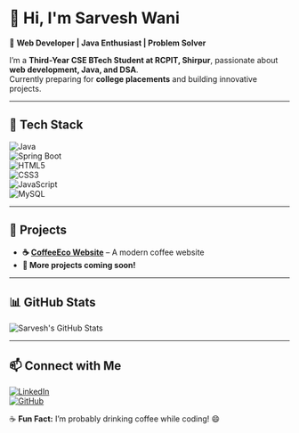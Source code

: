 # 👋 Hi, I'm Sarvesh Wani  

🚀 **Web Developer | Java Enthusiast | Problem Solver**  

I’m a **Third-Year CSE BTech Student at RCPIT, Shirpur**, passionate about **web development, Java, and DSA**.  
Currently preparing for **college placements** and building innovative projects.  

---

## 🔧 Tech Stack  
![Java](https://img.shields.io/badge/Java-007396?style=flat&logo=java&logoColor=white)  
![Spring Boot](https://img.shields.io/badge/Spring_Boot-6DB33F?style=flat&logo=spring-boot&logoColor=white)  
![HTML5](https://img.shields.io/badge/HTML5-E34F26?style=flat&logo=html5&logoColor=white)  
![CSS3](https://img.shields.io/badge/CSS3-1572B6?style=flat&logo=css3&logoColor=white)  
![JavaScript](https://img.shields.io/badge/JavaScript-F7DF1E?style=flat&logo=javascript&logoColor=black)  
![MySQL](https://img.shields.io/badge/MySQL-4479A1?style=flat&logo=mysql&logoColor=white)  

---

## 🌟 Projects  
- **☕ [CoffeeEco Website](https://coffeeeco.netlify.app/)** – A modern coffee website  
- **💼 More projects coming soon!**  

---

## 📊 GitHub Stats  
![Sarvesh's GitHub Stats](https://github-readme-stats.vercel.app/api?username=Sarvesh-Wani&show_icons=true&theme=tokyonight)  

---

## 📫 Connect with Me  
[![LinkedIn](https://img.shields.io/badge/LinkedIn-blue?style=flat&logo=linkedin)](https://www.linkedin.com/in/sarvesh-wani)  
[![GitHub](https://img.shields.io/badge/GitHub-black?style=flat&logo=github)](https://github.com/Sarvesh-Wani)  

☕ **Fun Fact:** I’m probably drinking coffee while coding! 😄


<!--
Here are some ideas to get you started:

- 🔭 I’m currently working on ...
- 🌱 I’m currently learning ...
- 👯 I’m looking to collaborate on ...
- 🤔 I’m looking for help with ...
- 💬 Ask me about ...
- 📫 How to reach me: ...
- 😄 Pronouns: ...
- ⚡ Fun fact: ...
-->
